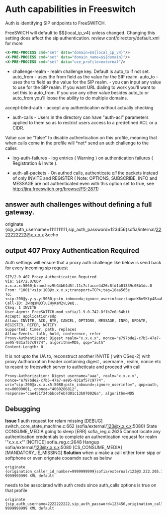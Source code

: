 # Auth capabilities in Freeswitch 

Auth is identifying SIP endpoints to FreeSWITCH.

FreeSWICH will default to $${local_ip_v4} unless changed.  Changing this setting does affect the sip authentication.
review conf/directory/default.xml for more
```xml
<X-PRE-PROCESS cmd="set" data="domain=$${local_ip_v4}"/>
<X-PRE-PROCESS cmd="set" data="domain_name=$${domain}"/>
<X-PRE-PROCESS cmd="set" data="use_profile=external"/>
```

- challenge-realm - realm challenge key. Default is auto_to if not set.
auto_from - uses the from field as the value for the SIP realm. auto_to - uses the to field as the value for the SIP realm. <anyvalue> - you can input any value to use for the SIP realm.
If you want URL dialing to work you'll want to set this to auto_from.
If you use any other value besides auto_to or auto_from you'll loose the ability to do multiple domains.
<param name="challenge-realm" value="auto_from"/>

accept-blind-auth - accept any authentication without actually checking
<param name="accept-blind-auth" value="true"/>
   
- auth-calls - Users in the directory can have "auth-acl" parameters applied to them so as to restrict users access to a predefined ACL or a CIDR.
<param name="auth-calls" value="$${internal_auth_calls}"/>
Value can be "false" to disable authentication on this profile, meaning that when calls come in the profile will *not* send an auth challenge to the caller.

- log-auth-failures - log entries ( Warning ) on authentication failures ( Registration & Invite ).
<param name="log-auth-failures" value="true"/>

- auth-all-packets - On authed calls, authenticate *all* the packets instead of only INVITE and REGISTER ( Note: OPTIONS, SUBSCRIBE, INFO and MESSAGE are not authenticated even with this option set to true, see http://jira.freeswitch.org/browse/FS-2871)
<param name="auth-all-packets" value="false"/>

## answer auth challenges without defining a full gateway.

originate {sip_auth_username=1111111111,sip_auth_password=123456}sofia/internal/2222222222@x.x.x.x &echo

## output 407 Proxy Authentication Required

Auth settings will ensure that a proxy auth challenge like below is send back for every incoming sip request 
```
SIP/2.0 407 Proxy Authentication Required
Via: SIP/2.0/UDP x.x.x.x:5060;branch=z9hG4bK4d5f.11c7cfacce4d26c8fd1b01339c08b1dc.0
From: "1001"<sip:100@x.x.x.x;transport=TCP>;tag=18aa565e
To: <sip:200@y.y.y.y:5080;pstn_inbound=;ignore_userinfo=>;tag=eX6m9Ktp48aaF
Call-ID: ZwRgsMB3luEHyKaM2vL9eQ..
CSeq: 1 INVITE
User-Agent: FreeSWITCH-mod_sofia/1.9.0-742-8f1b7e0~64bit
Accept: application/sdp
Allow: INVITE, ACK, BYE, CANCEL, OPTIONS, MESSAGE, INFO, UPDATE, REGISTER, REFER, NOTIFY
Supported: timer, path, replaces
Allow-Events: talk, hold, conference, refer
Proxy-Authenticate: Digest realm="x.x.x.x", nonce="e797bde2-c7b5-47a7-ae95-931af57c9774", algorithm=MD5, qop="auth"
Content-Length: 0
```

It is not upto the UA to, reconstruct another INVITE ( with CSeq-2) with proxy Authoroxation header containing digest , username , realm, nonce  etc to resent to freeswitch server to autheticate and proceed with call
```
Proxy-Authorization: Digest username="aaa", realm="x.x.x.x", nonce="e797bde2-c7b5-47a7-ae95-931af57c9774", uri="sip:200@x.x.x.x5:5080;pstn_inbound=;ignore_userinfo=", qop=auth, nc=00000001, cnonce="4060286812", response="cae451f24bbbcefeb7d01c13b070026a", algorithm=MD5
```

## Debugging 

**Issue 1** auth request for relam missing
[DEBUG] switch_core_state_machine.c:662 (sofia/external/123@x.x.x.x:5080) State CONSUME_MEDIA going to sleep
[ERR] sofia_reg.c:2625 Cannot locate any authentication credentials to complete an authentication request for realm '"x.x.x.x"'
[NOTICE] sofia_reg.c:2648 Hangup sofia/external/123@x.x.x.x:5080 [CS_CONSUME_MEDIA] [MANDATORY_IE_MISSING]
**Solution** when u make a call either form sipp or  softphone or even orignate cooamdn such as below 
```
originate {origination_caller_id_number=9999999999}sofia/external/123@3.222.205.112:5080 9999999999 XML default
```
needs to be associated with auth creds since auth_calls options is true on that profile 
```
originate {sip_auth_username=2222222222,sip_auth_password=123456,origination_caller_id_number=9999999999}sofia/external/987654321@10.130.74.15:5080 9999999999 XML default
```

